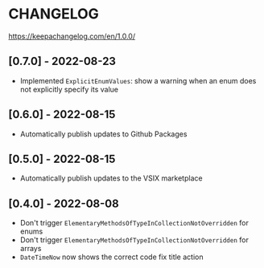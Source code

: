 # CHANGELOG
https://keepachangelog.com/en/1.0.0/

## [0.7.0] - 2022-08-23
- Implemented `ExplicitEnumValues`: show a warning when an enum does not explicitly specify its value

## [0.6.0] - 2022-08-15
- Automatically publish updates to Github Packages

## [0.5.0] - 2022-08-15
- Automatically publish updates to the VSIX marketplace

## [0.4.0] - 2022-08-08
- Don't trigger `ElementaryMethodsOfTypeInCollectionNotOverridden` for enums
- Don't trigger `ElementaryMethodsOfTypeInCollectionNotOverridden` for arrays
- `DateTimeNow` now shows the correct code fix title action